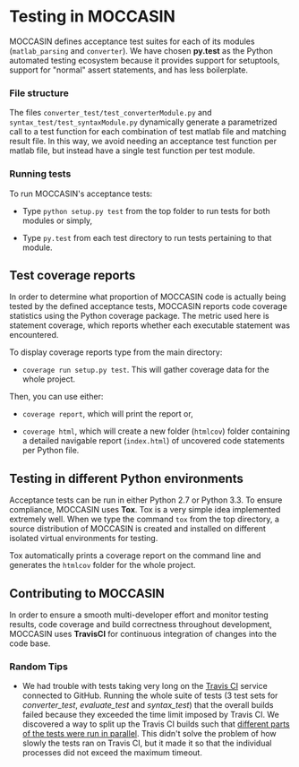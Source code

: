 Testing in MOCCASIN
=======================

MOCCASIN defines acceptance test suites for each of its modules (`matlab_parsing` and `converter`). We have chosen **py.test** as the Python automated testing ecosystem because it provides support for setuptools, support for "normal" assert statements, and has less boilerplate.

### File structure

The files `converter_test/test_converterModule.py` and `syntax_test/test_syntaxModule.py` dynamically generate a parametrized call to a test function for each combination of test matlab file and matching result file. In this way, we avoid needing an acceptance test function per matlab file, but instead have a single test function per test module.

### Running tests

To run MOCCASIN's acceptance tests:

* Type `python setup.py test` from the top folder to run tests for both modules or simply,
 
* Type `py.test` from each test directory to run tests pertaining to that module. 

Test coverage reports
---------------------------

In order to determine what proportion of MOCCASIN code is actually being tested by the defined acceptance tests, MOCCASIN reports code coverage statistics using the Python coverage package. The metric used here is statement coverage, which reports whether each executable statement was encountered. 

To display coverage reports type from the main directory:

* `coverage run setup.py test`. This will gather coverage data for the whole project.

Then, you can use either:

* `coverage report`, which will print the report or,

* `coverage html`, which will create a new folder (`htmlcov`) folder containing a detailed navigable report (`index.html`) of uncovered code statements per Python file.

Testing in different Python environments
---------------------------

Acceptance tests can be run in either Python 2.7 or Python 3.3. To ensure compliance, MOCCASIN uses **Tox**. Tox is a very simple idea implemented extremely well. When we type the command `tox` from the top directory, a source distribution of MOCCASIN is created and installed on different isolated virtual environments for testing. 

Tox automatically prints a coverage report on the command line and generates the `htmlcov` folder for the whole project.

Contributing to MOCCASIN
---------------------------

In order to ensure a smooth multi-developer effort and monitor testing results, code coverage and build correctness throughout development, MOCCASIN uses **TravisCI** for continuous integration of changes into the code base.


### Random Tips

* We had trouble with tests taking very long on the [Travis CI](https://travis-ci.com) service connected to GitHub.  Running the whole suite of tests (3 test sets for *converter_test*, *evaluate_test* and *syntax_test*) that the overall builds failed because they exceeded the time limit imposed by Travis CI.  We discovered a way to split up the Travis CI builds such that [different parts of the tests were run in parallel](https://docs.travis-ci.com/user/speeding-up-the-build/).  This didn't solve the problem of how slowly the tests ran on Travis CI, but it made it so that the individual processes did not exceed the maximum timeout.

